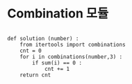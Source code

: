 <h1>Combination 모듈</h1>
<code>
def solution (number) :
    from itertools import combinations
    cnt = 0
    for i in combinations(number,3) :
        if sum(i) == 0 :
            cnt += 1
    return cnt
</code>
